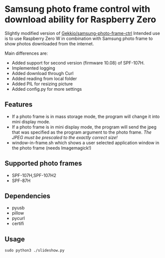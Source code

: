 Samsung photo frame control with download ability for Raspberry Zero
=================

Slightly modified version of [Gekkio/samsung-photo-frame-ctrl](https://github.com/Gekkio/samsung-photo-frame-ctrl)
Intended use is to use Raspberry Zero W in combination with Samsung photo frame to show photos downloaded from the internet.

Main differences are:
* Added support for second version (firmware 10.08) of SPF-107H.
* Implemented logging
* Added download through Curl
* Added reading from local folder
* Added PIL for resizing picture
* Added config.py for more settings

Features
--------

* If a photo frame is in mass storage mode, the program will change it into mini display mode.
* If a photo frame is in mini display mode, the program will send the jpeg that was specified as the program argument to the photo frame. *The JPEG must be prescaled to the exactly correct size!*
* window-in-frame.sh which shows a user selected application window in the photo frame (needs Imagemagick!)

Supported photo frames
----------------------

* SPF-107H,SPF-107H2
* SPF-87H

Dependencies
------------

* pyusb
* pillow
* pycurl
* certifi

Usage
-----

`sudo python3 ./slideshow.py`

